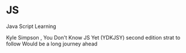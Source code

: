 # JS
Java Script Learning

Kyle Simpson , You Don't Know JS Yet (YDKJSY) second edition strat to follow 
Would be a long journey ahead
